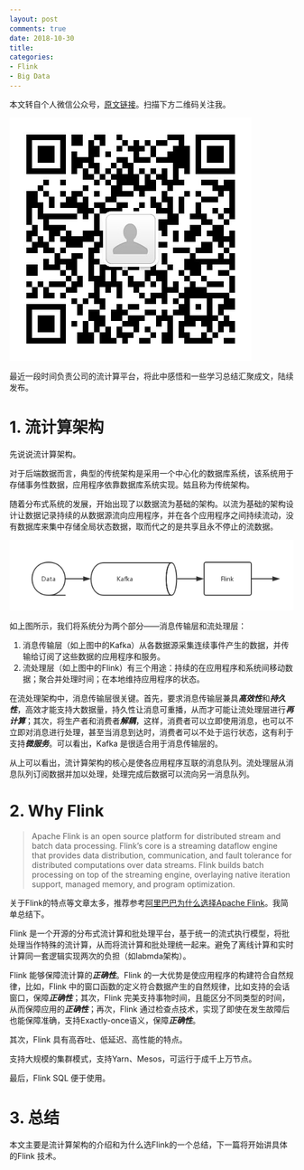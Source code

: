 ```yaml
---
layout: post
comments: true
date: 2018-10-30
title: 
categories:  
- Flink
- Big Data
---
```


本文转自个人微信公众号，[原文链接](https://mp.weixin.qq.com/s/yQer9fQAyZXTaRdRhEyCDQ)。扫描下方二维码关注我。

![wx](../../wxqr.jpg)

最近一段时间负责公司的流计算平台，将此中感悟和一些学习总结汇聚成文，陆续发布。

# 1. 流计算架构

先说说流计算架构。

对于后端数据而言，典型的传统架构是采用一个中心化的数据库系统，该系统用于存储事务性数据，应用程序依靠数据库系统实现。姑且称为传统架构。

随着分布式系统的发展，开始出现了以数据流为基础的架构。以流为基础的架构设计让数据记录持续的从数据源流向应用程序，并在各个应用程序之间持续流动，没有数据库来集中存储全局状态数据，取而代之的是共享且永不停止的流数据。 

![流计算架构](../../assets/img/2018/flow-arch.jpg)

如上图所示，我们将系统分为两个部分——消息传输层和流处理层：

1. 消息传输层（如上图中的Kafka）从各数据源采集连续事件产生的数据，并传输给订阅了这些数据的应用程序和服务。
2. 流处理层（如上图中的Flink）有三个用途：持续的在应用程序和系统间移动数据；聚合并处理时间；在本地维持应用程序的状态。

在流处理架构中，消息传输层很关键。首先，要求消息传输层兼具***高效性***和***持久性***，高效才能支持大数据量，持久性让消息可重播，从而才可能让流处理层进行***再计算***；其次，将生产者和消费者***解耦***，这样，消费者可以立即使用消息，也可以不立即对消息进行处理，甚至当消息到达时，消费者可以不处于运行状态，这有利于支持***微服务***。可以看出，Kafka 是很适合用于消息传输层的。

从上可以看出，流计算架构的核心是使各应用程序互联的消息队列。流处理层从消息队列订阅数据并加以处理，处理完成后数据可以流向另一消息队列。

# 2. Why Flink

> Apache Flink is an open source platform for distributed stream and batch data processing. Flink’s core is a streaming dataflow engine that provides data distribution, communication, and fault tolerance for distributed computations over data streams. Flink builds batch processing on top of the streaming engine, overlaying native iteration support, managed memory, and program optimization.

关于Flink的特点等文章太多，推荐参考[阿里巴巴为什么选择Apache Flink](https://mp.weixin.qq.com/s/AoSDPDKbTbjH9rviioK-5Q)。我简单总结下。

Flink 是一个开源的分布式流计算和批处理平台，基于统一的流式执行模型，将批处理当作特殊的流计算，从而将流计算和批处理统一起来。避免了离线计算和实时计算同一套逻辑实现两次的负担（如labmda架构）。

Flink 能够保障流计算的***正确性***。Flink 的一大优势是使应用程序的构建符合自然规律，比如，Flink 中的窗口函数的定义符合数据产生的自然规律，比如支持的会话窗口，保障***正确性***；其次，Flink 完美支持事物时间，且能区分不同类型的时间，从而保障应用的***正确性***；再次，Flink 通过检查点技术，实现了即使在发生故障后也能保障准确，支持Exactly-once语义，保障***正确性***。

其次，Flink 具有高吞吐、低延迟、高性能的特点。

支持大规模的集群模式，支持Yarn、Mesos，可运行于成千上万节点。

最后，Flink SQL 便于使用。



# 3. 总结

本文主要是流计算架构的介绍和为什么选Flink的一个总结，下一篇将开始讲具体的Flink 技术。